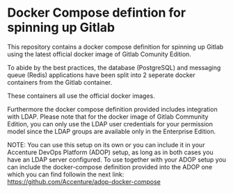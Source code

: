 # Docker Compose defintion for spinning up Gitlab

This repository contains a docker compose definition for spinning up Gitlab using the latest official docker image of Gitlab Comunity Edition.

To abide by the best practices, the database (PostgreSQL) and messaging queue (Redis) applications have been split into 2 seperate docker containers from the Gitlab container.

These containers all use the official docker images.

Furthermore the docker compose definition provided includes integration with LDAP. Please note that for the docker image of Gitlab Community Edition, you can only use the LDAP user credentials for your permission model since the LDAP groups are available only in the Enterprise Edition.

NOTE: You can use this setup on its own or you can include it in your Accenture DevOps Platform (ADOP) setup, as long as in both cases you have an LDAP server configured.
To use together with your ADOP setup you can include the docker-compose definition provided into the ADOP one which you can find followin the next link: https://github.com/Accenture/adop-docker-compose

